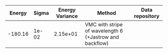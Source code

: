 |       Energy          |  Sigma          | Energy Variance  |  Method                                                          | Data repository                |
| ----------------------| ----------------| -----------------|------------------------------------------------------------------|------------------------------- |
|     -180.16           |   1e-02         |    2.15e+01      |  VMC with stripe of wavelength 6  (+Jastrow and backflow)        |                                |
